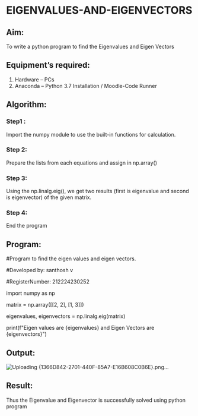 # EIGENVALUES-AND-EIGENVECTORS
## Aim:
To write a python program to find the Eigenvalues and Eigen Vectors
## Equipment’s required:
1. 	Hardware – PCs
2. 	Anaconda – Python 3.7 Installation / Moodle-Code Runner
## Algorithm:
### Step1 : 
Import the numpy module to use the built-in functions for calculation.
### Step 2: 
Prepare the lists from each equations and assign in np.array()
### Step 3:
Using the np.linalg.eig(),  we get two results (first is eigenvalue and second is eigenvector) of the given matrix.
### Step 4: 
End the program


## Program:
#Program to find the eigen values and eigen vectors.

#Developed by: santhosh v

#RegisterNumber: 212224230252

import numpy as np

matrix = np.array([[2, 2], 
                   [1, 3]])

eigenvalues, eigenvectors = np.linalg.eig(matrix)

print(f"Eigen values are {eigenvalues} and Eigen Vectors are {eigenvectors}")

## Output:
![Uploading {1366D842-2701-440F-85A7-E16B608C0B6E}.png…]()

## Result:
Thus the Eigenvalue and Eigenvector is successfully solved using python program
